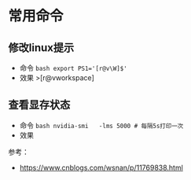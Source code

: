 
# 常用命令
## 修改linux提示
- 命令
      ```bash
      export PS1='[r@v\W]$'
      ```
- 效果
      >[r@vworkspace]


## 查看显存状态
- 命令
      ``` bash
      nvidia-smi   -lms 5000 # 每隔5s打印一次
      ```
- 效果


参考：
- https://www.cnblogs.com/wsnan/p/11769838.html


